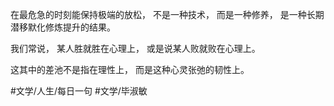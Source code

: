 在最危急的时刻能保持极端的放松，
不是一种技术，
而是一种修养，
是一种长期潜移默化修炼提升的结果。

我们常说，
某人胜就胜在心理上，
或是说某人败就败在心理上。

这其中的差池不是指在理性上，
而是这种心灵张弛的韧性上。

#文学/人生/每日一句 #文学/毕淑敏
